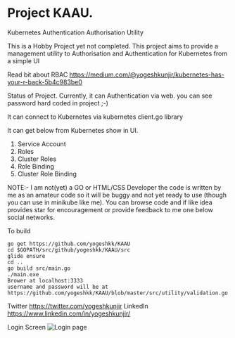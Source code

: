 # Project KAAU.

Kubernetes Authentication Authorisation Utility

This is a Hobby Project yet not completed. This project aims to provide a management utility to Authorisation and Authentication for Kubernetes from a simple UI

Read bit about RBAC
https://medium.com/@yogeshkunjir/kubernetes-has-your-r-back-5b4c983be0


Status of Project.
Currently, it can Authentication via web. you can see password hard coded in project ;-)

It can connect to Kubernetes via kubernetes client.go library

It can get below from Kubernetes show in UI.
1) Service Account
2) Roles
3) Cluster Roles
4) Role Binding
5) Cluster Role Binding

NOTE:- I am not(yet) a GO or HTML/CSS Developer the code is written by me as an amateur code so it will be buggy and not yet ready to use (though you can use in minikube like me). You can browse code and if like idea provides star for encouragement or provide feedback to me one below social networks. 

To build
```
go get https://github.com/yogeshkk/KAAU
cd $GOPATH/src/github/yogeshkk/KAAU/src
glide ensure
cd ..
go build src/main.go
./main.exe
Brower at localhost:3333
username and password will be at https://github.com/yogeshkk/KAAU/blob/master/src/utility/validation.go
```

Twitter https://twitter.com/yogeshkunjir
LinkedIn https://www.linkedin.com/in/yogeshkunjir/

Login Screen
![Login page](https://raw.githubusercontent.com/yogeshkk/KAAU/master/Doc/screens/login_page.png)
